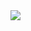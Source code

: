 <div>
<img src="https://capsule-render.vercel.app/api?type=waving&height=300&color=0:1fc27b,100:1fc2a4&text=Kanashimo&fontColor=FFF">
<!-- <img src="https://streak-stats.demolab.com?user=Kanashimo&theme=transparent&border_radius=&short_numbers=true&background=45%2C02030B%2C042727&border=18EBE7&fire=18EBE7&stroke=18EBE7&ring=18EBE7&currStreakNum=18EBE7&sideNums=18EBE7&currStreakLabel=18EBE7&sideLabels=18EBE7&dates=18EBE7&excludeDaysLabel=18EBE7&hide_total_contributions=true"> -->
</div>

